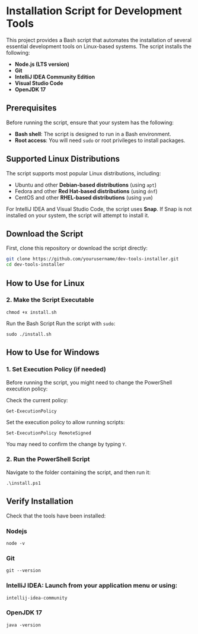 # Installation Script for Development Tools

This project provides a Bash script that automates the installation of several essential development tools on Linux-based systems. The script installs the following:

- **Node.js (LTS version)**
- **Git**
- **IntelliJ IDEA Community Edition**
- **Visual Studio Code**
- **OpenJDK 17**

## Prerequisites

Before running the script, ensure that your system has the following:

- **Bash shell**: The script is designed to run in a Bash environment.
- **Root access**: You will need `sudo` or root privileges to install packages.

## Supported Linux Distributions

The script supports most popular Linux distributions, including:

- Ubuntu and other **Debian-based distributions** (using `apt`)
- Fedora and other **Red Hat-based distributions** (using `dnf`)
- CentOS and other **RHEL-based distributions** (using `yum`)

For IntelliJ IDEA and Visual Studio Code, the script uses **Snap**. If Snap is not installed on your system, the script will attempt to install it.

## Download the Script

First, clone this repository or download the script directly:

```bash
git clone https://github.com/yourusername/dev-tools-installer.git
cd dev-tools-installer
```

## How to Use for Linux

### 2. Make the Script Executable

```
chmod +x install.sh
```

Run the Bash Script
Run the script with `sudo`:

```
sudo ./install.sh
```

## How to Use for Windows

### 1. Set Execution Policy (if needed)

Before running the script, you might need to change the PowerShell execution policy:

Check the current policy:

```
Get-ExecutionPolicy

```

Set the execution policy to allow running scripts:

```
Set-ExecutionPolicy RemoteSigned

```

You may need to confirm the change by typing `Y`.

### 2. Run the PowerShell Script

Navigate to the folder containing the script, and then run it:

```
.\install.ps1
```

## Verify Installation

Check that the tools have been installed:

### Nodejs

```
node -v

```

### Git

```
git --version

```

### IntelliJ IDEA: Launch from your application menu or using:

```
intellij-idea-community

```

### OpenJDK 17

```
java -version

```
